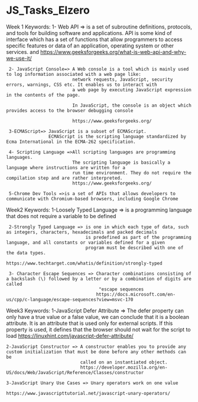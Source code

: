 # JS_Tasks_Elzero
Week 1 
  Keywords:
     1- Web API =>  is a set of subroutine definitions, protocols, and tools for building software and applications.
                  API is some kind of interface which has a set of functions that allow programmers to access specific features
                  or data of an application, operating system or other services.
                 and https://www.geeksforgeeks.org/what-is-web-api-and-why-we-use-it/
                  
     2- JavaScript Console=> A Web console is a tool which is mainly used to log information associated with a web page like:
                             network requests, JavaScript, security errors, warnings, CSS etc. It enables us to interact with 
                             a web page by executing JavaScript expression in the contents of the page. 
                             
                             In JavaScript, the console is an object which provides access to the browser debugging console
                             
                             https://www.geeksforgeeks.org/

     3-ECMAScript=> JavaScript is a subset of ECMAScript. 
                    ECMAScript is the scripting language standardized by Ecma International in the ECMA-262 specification.
                    
     4- Scripting Language =>All scripting languages are programming languages.
                             The scripting language is basically a language where instructions are written for a 
                             run time environment. They do not require the compilation step and are rather interpreted.
                             https://www.geeksforgeeks.org/
                             
     5-Chrome Dev Tools =>is a set of APIs that allows developers to communicate with Chromium-based browsers, including Google Chrome
                          
                
Week2 
  Keywords:
     1-Loosely Typed Language => is a programming language that does not require a variable to be defined
     
     
     2-Strongly Typed Language => is one in which each type of data, such as integers, characters, hexadecimals and packed decimals
                                  is predefined as part of the programming language, and all constants or variables defined for a given
                                  program must be described with one of the data types.
                                  https://www.techtarget.com/whatis/definition/strongly-typed
                                  
     3- Character Escape Sequences => Character combinations consisting of a backslash (\) followed by a letter or by a combination of digits are called
                                       "escape sequences  
                                      https://docs.microsoft.com/en-us/cpp/c-language/escape-sequences?view=msvc-170
                                      
                          
Week3 
  Keywords:
    1-JavaScript Defer Attribute => The defer property can only have a true value or a false value, we can conclude that it is a boolean attribute.
                                    It is an attribute that is used only for external scripts. 
                                    If this property is used, it defines that the browser should not wait for the script to load 
                                    https://linuxhint.com/javascript-defer-attribute/
                                    
    
                                    
    2-JavaScript Constructor => A constructor enables you to provide any custom initialization that must be done before any other methods can be
                                called on an instantiated object.                                
                                https://developer.mozilla.org/en-US/docs/Web/JavaScript/Reference/Classes/constructor
                                    
    3-JavaScript Unary Use Cases => Unary operators work on one value                                 
                                    https://www.javascripttutorial.net/javascript-unary-operators/
                                    
                                    
                                    
                                    
                                    
                                    
                                    
                                    
                                    
                                    
                                    
                                    
                                    
                                    
                                    
                                    
                                    
                                    
                                    
                                    
                                    
